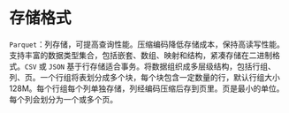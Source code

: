 # 存储格式

`Parquet`：列存储，可提高查询性能。压缩编码降低存储成本，保持高读写性能。支持丰富的数据类型集合，包括嵌套、数组、映射和结构，紧凑存储在二进制格式。`CSV` 或 `JSON` 基于行存储适合事务。将数据组织成多层级结构，包括行组、列、页。一个行组将表划分成多个块，每个块包含一定数量的行，默认行组大小128M。每个行组每个列单独存储，列经编码压缩后存到页里。页是最小的单位。每个列会划分为一个或多个页。
